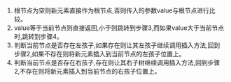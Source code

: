 ## 

1. 根节点为空则新元素直接作为根节点,否则传入的参数value与根节点进行比较。
2. value等于当前节点则直接返回,小于则跳转到步骤3,而如果value大于当前节点时,跳转到步骤4。
3. 判断当前节点是否存在左孩子,如果存在则让其左孩子继续调用插入方法,回到步骤2,如果不存在则将新元素插入到当前节点的左孩子位置上。
4. 判断当前节点是否存在右孩子,存在则让其右子树继续调用插入方法,回到步骤2,不存在则将新元素插入到当前节点的右孩子位置上。